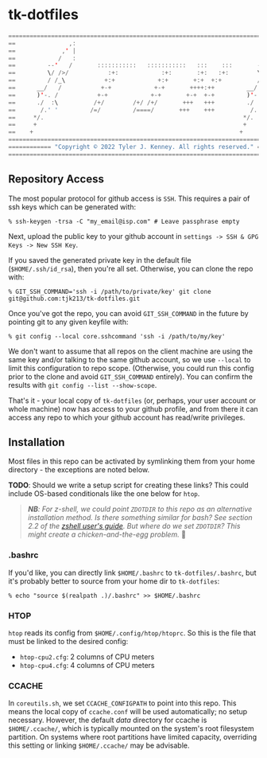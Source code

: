 # tk-dotfiles
``` Java
====================================================================================
==               ,:                                                         ,:    ==
==             ,' |                                                       ,' |    ==
==            /   :                                                      /   :    ==
==         --'   /       :::::::::::   :::::::::::   :::    :::       --'   /     ==
==         \/ />/           :+:            :+:       :+:   :+:        \/ />/      ==
==         / /_\           +:+            +:+       +:+  +:+          / /_\       ==
==      __/   /           +-+            +-+       ++++:++         __/   /        ==
==      )'-. /           +-+            +-+       +-+  +-+         )'-. /         ==
==      ./  :\          /+/        /+/ /+/       +++   +++         ./  :\         ==
==       /.' '         /=/         /====/       +++    +++          /.' '         ==
==     */.                                                        */.             ==
==     +                                                          +               ==
==    +                                                          +                ==
====================================================================================
============ "Copyright © 2022 Tyler J. Kenney. All rights reserved." ==============
====================================================================================
```

## Repository Access

The most popular protocol for github access is `SSH`. This requires a pair of ssh keys which can be generated with:

```
% ssh-keygen -trsa -C "my_email@isp.com" # Leave passphrase empty
```

Next, upload the public key to your github account in `settings -> SSH & GPG Keys -> New SSH Key`.

If you saved the generated private key in the default file (`$HOME/.ssh/id_rsa`), then you're all set. Otherwise, you can clone the repo with:

```
% GIT_SSH_COMMAND='ssh -i /path/to/private/key' git clone git@github.com:tjk213/tk-dotfiles.git
```

Once you've got the repo, you can avoid `GIT_SSH_COMMAND` in the future by pointing git to any given keyfile with:

```
% git config --local core.sshcommand 'ssh -i /path/to/my/key'
```

We don't want to assume that all repos on the client machine are using the same key and/or talking to the same github account, so we use `--local` to limit this configuration to repo scope. (Otherwise, you could run this config prior to the clone and avoid `GIT_SSH_COMMAND` entirely). You can confirm the results with `git config --list --show-scope`.

That's it - your local copy of `tk-dotfiles` (or, perhaps, your user account or whole machine) now has access to your github profile, and from there it can access any repo to which your github account has read/write privileges.

## Installation

Most files in this repo can be activated by symlinking them from your home directory - the exceptions are noted below.

**TODO**: Should we write a setup script for creating these links? This could include OS-based conditionals like the one below for `htop`.

> _**NB**: For z-shell, we could point `ZDOTDIR` to this repo as an alternative installation method. Is there something similar for bash? See section 2.2 of the [zshell user's guide](https://zsh.sourceforge.io/Guide/zshguide02.html). But where do we set `ZDOTDIR`? This might create a chicken-and-the-egg problem._ 🤔

### .bashrc

If you'd like, you can directly link `$HOME/.bashrc` to `tk-dotfiles/.bashrc`, but it's probably better to source from your home dir to `tk-dotfiles`:
```
% echo "source $(realpath .)/.bashrc" >> $HOME/.bashrc
```

### HTOP

`htop` reads its config from `$HOME/.config/htop/htoprc`. So this is the file that must be linked to the desired config:

  - `htop-cpu2.cfg`: 2 columns of CPU meters
  - `htop-cpu4.cfg`: 4 columns of CPU meters

### CCACHE

In `coreutils.sh`, we set `CCACHE_CONFIGPATH` to point into this repo. This means the local copy of `ccache.conf` will be used automatically; no setup necessary. However, the default _data_ directory for ccache is `$HOME/.ccache/`, which is typically mounted on the system's root filesystem partition. On systems where root partitions have limited capacity, overriding this setting or linking `$HOME/.ccache/` may be advisable.

